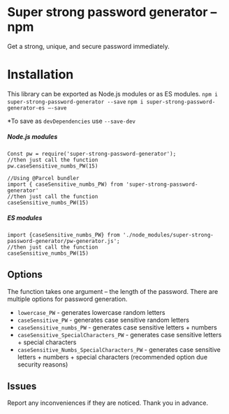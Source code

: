 # Super strong password generator –npm

Get a strong, unique, and secure password immediately.

# Installation

This library can be exported as Node.js modules or as ES modules.
`npm i super-strong-password-generator --save`
`npm i super-strong-password-generator-es –-save`

\*To save as `devDependencies` use `--save-dev`

##### Node.js modules

```
Const pw = require('super-strong-password-generator');
//then just call the function
pw.caseSensitive_numbs_PW(15)
```

```
//Using @Parcel bundler
import { caseSensitive_numbs_PW) from 'super-strong-password-generator'
//then just call the function
caseSensitive_numbs_PW(15)
```

##### ES modules

```
import {caseSensitive_numbs_PW} from './node_modules/super-strong-password-generator/pw-generator.js';
//then just call the function
caseSensitive_numbs_PW(15)
```

## Options

The function takes one argument – the length of the password.
There are multiple options for password generation.

- `lowercase_PW` - generates lowercase random letters
- `caseSensitive_PW` - generates case sensitive random letters
- `caseSensitive_numbs_PW` - generates case sensitive letters + numbers
- `caseSensitive_SpecialCharacters_PW` - generates case sensitive letters + special characters
- `caseSensitive_Numbs_SpecialCharacters_PW` - generates case sensitive letters + numbers + special characters (recommended option due security reasons)

## Issues

Report any inconveniences if they are noticed. Thank you in advance.
